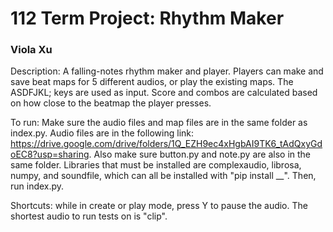 # 112 Term Project: Rhythm Maker

### Viola Xu

Description: A falling-notes rhythm maker and player. Players can make and save beat maps for 5 different audios, or play the existing maps. The ASDFJKL; keys are used as input. Score and combos are calculated based on how close to the beatmap the player presses.

To run: Make sure the audio files and map files are in the same folder as index.py. Audio files are in the following link: https://drive.google.com/drive/folders/1Q_EZH9ec4xHgbAI9TK6_tAdQxyGdoEC8?usp=sharing. Also make sure button.py and note.py are also in the same folder. Libraries that must be installed are complexaudio, librosa, numpy, and soundfile, which can all be installed with "pip install __". Then, run index.py.

Shortcuts: while in create or play mode, press Y to pause the audio.
The shortest audio to run tests on is "clip".